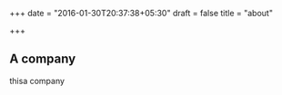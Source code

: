 +++
date = "2016-01-30T20:37:38+05:30"
draft = false
title = "about"

+++

## A company

thisa company
